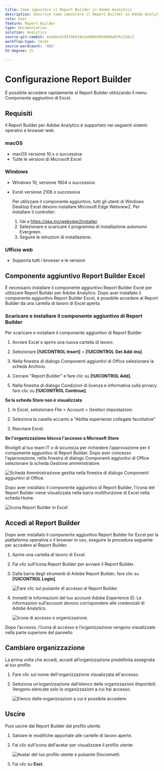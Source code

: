 ```yaml
---
title: Come impostare il Report Builder in Adobe Analytics
description: Descrive come impostare il Report Builder in Adobe Analytics
role: User
feature: Report Builder
type: Documentation
solution: Analytics
source-git-commit: eedabc6295f9b918e1e00b93993680e676c216c3
workflow-type: tm+mt
source-wordcount: '483'
ht-degree: 1%

---
```


# Configurazione Report Builder

È possibile accedere rapidamente al Report Builder utilizzando il menu Componente aggiuntivo di Excel.

## Requisiti

Il Report Builder per Adobe Analytics è supportato nei seguenti sistemi operativi e browser web.

### macOS

- macOS versione 10.x o successiva
- Tutte le versioni di Microsoft Excel

### Windows

- Windows 10, versione 1904 o successiva
- Excel versione 2106 o successiva

  Per utilizzare il componente aggiuntivo, tutti gli utenti di Windows Desktop Excel devono installare Microsoft Edge Webview2. Per installare il controller:

   1. Vai a <https://aka.ms/webview2installer>.
   1. Selezionare e scaricare il programma di installazione autonomo Evergreen.
   1. Seguire le istruzioni di installazione.

### Ufficio web

- Supporta tutti i browser e le versioni


## Componente aggiuntivo Report Builder Excel

È necessario installare il componente aggiuntivo Report Builder Excel per utilizzare Report Builder per Adobe Analytics. Dopo aver installato il componente aggiuntivo Report Builder Excel, è possibile accedere al Report Builder da una cartella di lavoro di Excel aperta.

### Scaricare e installare il componente aggiuntivo di Report Builder

Per scaricare e installare il componente aggiuntivo di Report Builder

1. Avviare Excel e aprire una nuova cartella di lavoro.

1. Selezionare **[!UICONTROL Insert]** > **[!UICONTROL Get Add-ins]**.

1. Nella finestra di dialogo Componenti aggiuntivi di Office selezionare la scheda Archivio.

1. Cercare &quot;Report Builder&quot; e fare clic su **[!UICONTROL Add]**.

1. Nella finestra di dialogo Condizioni di licenza e informativa sulla privacy fare clic su **[!UICONTROL Continue]**.

**Se la scheda Store non è visualizzata**

1. In Excel, selezionare File > Account > Gestisci impostazioni.

1. Seleziona la casella accanto a &quot;Abilita esperienze collegate facoltative&quot;

1. Riavviare Excel.

**Se l&#39;organizzazione blocca l&#39;accesso a Microsoft Store**

Rivolgiti al tuo team IT o di sicurezza per richiedere l’approvazione per il componente aggiuntivo di Report Builder. Dopo aver concesso l&#39;approvazione, nella finestra di dialogo Componenti aggiuntivi di Office selezionare la scheda Gestione amministratore.

![Scheda Amministrazione gestita nella finestra di dialogo Componenti aggiuntivi di Office.](./assets/image1.png)

Dopo aver installato il componente aggiuntivo di Report Builder, l&#39;icona del Report Builder viene visualizzata nella barra multifunzione di Excel nella scheda Home.

![Icona Report Builder in Excel](./assets/rb_app_icon.png)

## Accedi al Report Builder

Dopo aver installato il componente aggiuntivo Report Builder for Excel per la piattaforma operativa o il browser in uso, eseguire la procedura seguente per accedere al Report Builder.

1. Aprire una cartella di lavoro di Excel.

1. Fai clic sull’icona Report Builder per avviare il Report Builder.

1. Dalla barra degli strumenti di Adobe Report Builder, fare clic su **[!UICONTROL Login]**.

   ![Fare clic sul pulsante di accesso al Report Builder.](./assets/rb_login.png)

1. Immetti le informazioni del tuo account Adobe Experience ID. Le informazioni sull’account devono corrispondere alle credenziali di Adobe Analytics.

   ![Icona di accesso e organizzazione.](./assets/image4.png)

Dopo l’accesso, l’icona di accesso e l’organizzazione vengono visualizzate nella parte superiore del pannello

## Cambiare organizzazione

La prima volta che accedi, accedi all’organizzazione predefinita assegnata al tuo profilo.

1. Fare clic sul nome dell&#39;organizzazione visualizzata all&#39;accesso.

1. Seleziona un’organizzazione dall’elenco delle organizzazioni disponibili. Vengono elencate solo le organizzazioni a cui hai accesso.

   ![Elenco delle organizzazioni a cui è possibile accedere.](./assets/image5.png)

## Uscire

Puoi uscire dal Report Builder dal profilo utente.

1. Salvare le modifiche apportate alle cartelle di lavoro aperte.

1. Fai clic sull’icona dell’avatar per visualizzare il profilo utente.

   ![Avatar del tuo profilo utente e pulsante Disconnetti.](./assets/image6.png)

1. Fai clic su **Esci**.

